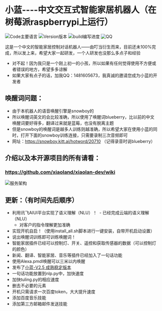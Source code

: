 # 小蓝----中文交互式智能家居机器人（在树莓派raspberrypi上运行）
![Code主要语言](https://img.shields.io/badge/main_code-python-blue.svg)
![Version版本](https://img.shields.io/badge/last_version-V2.5.7-green.svg)
![build编写进度](https://img.shields.io/badge/first_ver-68%25-brightgreen.svg)
![QQ](https://img.shields.io/badge/QQ-1481605673-yellow.svg)


这是一个中文的智能家居控制对话机器人——由叮当衍生而来，目前还未100%完成，所以发上来，希望大家一起研发，一个人研发也没那么多点子和经验

- 对不起！因为我只是一个刚上初一的小孩，所以如果有任何觉得使用不方便或者错误的地方，希望多多谅解
- 如果大家有点子的话，加我QQ：1481605673，我真诚的邀请您成为小蓝的开发者
## 唤醒词问题：
- 由于本机器人的语音唤醒引擎是snowboy的
- 所以唤醒词英文的会比较准确，所以使用了唤醒词blueberry，比以前的中文唤醒词要好得多，翻译过来就是蓝莓，也没有脱离主题
- 但是snowboy的唤醒词是越多人训练则越准确，所以希望大家在使用小蓝的同时，打开下面的snowboy训练连接，只需要录制三次音频即可
- 网址：https://snowboy.kitt.ai/hotword/20710 （记得录音时说blueberry）
## 介绍以及本开源项目的所有请看：
### https://github.com/xiaoland/xiaolan-dev/wiki
![服务架构](https://github.com/xiaoland/xiaolan-dev/blob/master/%E5%B0%8F%E8%93%9D%E6%9C%8D%E5%8A%A1%E6%80%9D%E7%BB%B4%E5%AF%BC%E5%9B%BE.PNG)

## 更新：（有时间先后顺序）
- 利用讯飞AIUI平台实现了语义理解（NLU）！
  - 已经完成云端的语义理解（NLU）
  - 对客户的指令理解更加准确
- 实现开机自启！（使用install_all.sh脚本进行一键安装，自带开机启动设置）
- 说出唤醒词训练即可训练唤醒词！
- 智能家居插件已经可以控制灯、开关、遥控和获取传感器的数据（可以控制灯的颜色）
- 新闻、翻译、智能家居、音乐等插件已经加入了一句话功能
- 使用Alexa.pmdl唤醒可以三米以内唤醒
- 发布了[小蓝-V2.5 成熟稳定版本](https://github.com/xiaoland/xiaolan-dev/releases)
- 一句话功能放置到nlp.py中，加快速度
- 加快tuling.py的相应速度
- 删去不必要的元素
- 开机只需请求一次百度token，大大提升速度
- 添加百度音乐技能
- 添加第三方邮箱邮件发送技能
